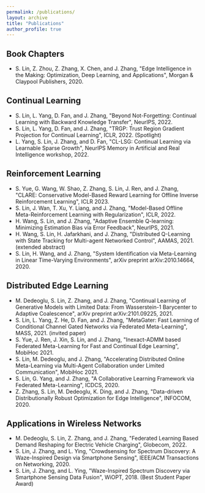 ```yaml
---
permalink: /publications/
layout: archive
title: "Publications"
author_profile: true
---
```



## Book Chapters

* S. Lin, Z. Zhou, Z. Zhang, X. Chen, and J. Zhang, "Edge Intelligence in the Making: Optimization, Deep Learning, and Applications", Morgan & Claypool Publishers, 2020.


## Continual Learning

* S. Lin, L. Yang, D. Fan, and J. Zhang, "Beyond Not-Forgetting: Continual Learning with Backward Knowledge Transfer", NeurIPS, 2022.
* S. Lin, L. Yang, D. Fan, and J. Zhang, "TRGP: Trust Region Gradient Projection for Continual Learning", ICLR, 2022. (Spotlight)
* L. Yang, S. Lin, J. Zhang, and D. Fan, "CL-LSG: Continual Learning via Learnable Sparse
Growth", NeurIPS Memory in Artificial and Real Intelligence workshop, 2022.




## Reinforcement Learning

* S. Yue, G. Wang, W. Shao, Z. Zhang, S. Lin, J. Ren, and J. Zhang, "CLARE: Conservative Model-Based Reward Learning for Offline Inverse Reinforcement Learning", ICLR 2023.
* S. Lin, J. Wan, T. Xu, Y. Liang, and J. Zhang, "Model-Based Offline Meta-Reinforcement Learning with Regularization", ICLR, 2022.
* H. Wang, S. Lin, and J. Zhang, "Adaptive Ensemble Q-learning: Minimizing Estimation Bias via Error Feedback", NeurIPS, 2021.
* H. Wang, S. Lin, H. Jafarkhani, and J. Zhang, "Distributed Q-Learning with State Tracking for Multi-agent Networked Control", AAMAS, 2021. (extended abstract)
* S. Lin, H. Wang, and J. Zhang, "System Identification via Meta-Learning in Linear Time-Varying Environments", arXiv preprint arXiv:2010.14664, 2020.

## Distributed Edge Learning

* M. Dedeoglu, S. Lin, Z. Zhang, and J. Zhang, "Continual Learning of Generative Models with Limited Data: From Wasserstein-1 Barycenter to Adaptive Coalescence",  arXiv preprint arXiv:2101.09225, 2021.
* S. Lin, L. Yang, Z. He, D. Fan, and J. Zhang, "MetaGater: Fast Learning of Conditional Channel Gated Networks via Federated Meta-Learning", MASS, 2021. (invited paper)
* S. Yue, J. Ren, J. Xin, S. Lin, and J. Zhang, "Inexact-ADMM based Federated Meta-Learning for Fast and Continual Edge Learning", MobiHoc 2021.
* S. Lin, M. Dedeoglu, and J. Zhang, "Accelerating Distributed Online Meta-Learning via Multi-Agent Collaboration under Limited Communication", MobiHoc 2021.
* S. Lin, G. Yang, and J. Zhang, "A Collaborative Learning Framework via Federated Meta-Learning", ICDCS, 2020.
* Z. Zhang, S. Lin, M. Dedeoglu, K. Ding, and J. Zhang, "Data-driven Distributionally Robust Optimization for Edge Intelligence", INFOCOM, 2020.


## Applications in Wireless Networks

* M. Dedeoglu, S. Lin, Z. Zhang, and J. Zhang, "Federated Learning Based Demand Reshaping for Electric Vehicle Charging", Globecom, 2022.
* S. Lin, J. Zhang, and L. Ying, "Crowdsensing for Spectrum Discovery: A Waze-Inspired Design via Smartphone Sensing", IEEE/ACM Transactions on Networking, 2020.
* S. Lin, J. Zhang, and L. Ying, "Waze-Inspired Spectrum Discovery via Smartphone Sensing Data Fusion", WiOPT, 2018. (Best Student Paper Award)
